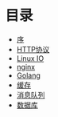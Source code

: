 # 目录

* [序](README.md)
* [HTTP协议]()
* [Linux IO](lua/main.md)
* [nginx]()
* [Golang]()
* [缓存]()
* [消息队列]()
* [数据库]()
 
